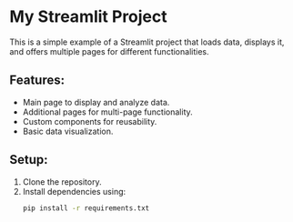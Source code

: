 # My Streamlit Project

This is a simple example of a Streamlit project that loads data, displays it, and offers multiple pages for different functionalities.

## Features:

- Main page to display and analyze data.
- Additional pages for multi-page functionality.
- Custom components for reusability.
- Basic data visualization.

## Setup:

1. Clone the repository.
2. Install dependencies using:
   ```bash
   pip install -r requirements.txt
   ```

